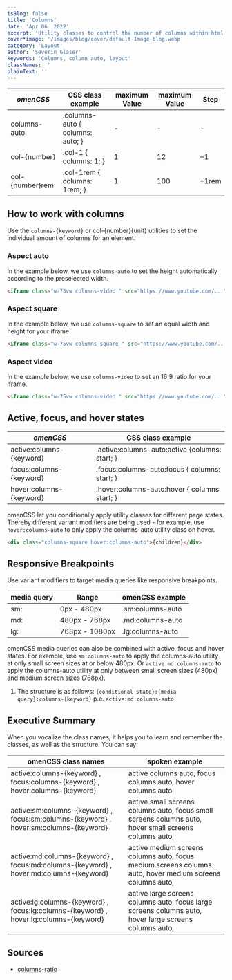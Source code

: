 ```yaml
---
isBlog: false
title: 'Columns'
date: 'Apr 06. 2022'
excerpt: 'Utility classes to control the number of columns within html elements.'
cover*image: '/images/blog/cover/default-Image-blog.webp'
category: 'Layout'
author: 'Severin Glaser'
keywords: 'Columns, column auto, layout'
classNames: ''
plainText: ''
---
```


| _omenCSS_       | CSS class example                | maximum Value | maximum Value | Step  |
| --------------- | -------------------------------- | ------------- | ------------- | ----- |
| columns-auto    | .columns-auto { columns: auto; } | -             | -             | -     |
| col-{number}    | .col-1 { columns: 1; }           | 1             | 12            | +1    |
| col-{number}rem | .col-1rem { columns: 1rem; }     | 1             | 100           | +1rem |

## How to work with columns

Use the `columns-{keyword}` or col-{number}{unit} utilities to set the individual amount of columns for an element.

### Aspect auto

In the example below, we use `columns-auto` to set the height automatically according to the preselected width.

```html
<iframe class="w-75vw columns-video " src="https://www.youtube.com/..."></iframe>
```

### Aspect square

In the example below, we use `columns-square` to set an equal width and height for your iframe.

```html
<iframe class="w-75vw columns-square " src="https://www.youtube.com/..."></iframe>
```

### Aspect video

In the example below, we use `columns-video` to set an 16:9 ratio for your iframe.

```html
<iframe class="w-75vw columns-video " src="https://www.youtube.com/..."></iframe>
```

## Active, focus, and hover states

| _omenCSS_                | CSS class example                               |
| ------------------------ | ----------------------------------------------- |
| active:columns-{keyword} | .active\:columns-auto:active {columns: start; } |
| focus:columns-{keyword}  | .focus\:columns-auto:focus { columns: start; }  |
| hover:columns-{keyword}  | .hover\:columns-auto:hover { columns: start; }  |

omenCSS let you conditionally apply utility classes for different page states. Thereby different variant modifiers are being used - for example, use `hover:columns-auto` to only apply the columns-auto utility class on hover.

```html
<div class="columns-square hover:columns-auto">{children}</div>
```

## Responsive Breakpoints

Use variant modifiers to target media queries like responsive breakpoints.

| media query | Range          | omenCSS example  |
| ----------- | -------------- | ---------------- |
| sm:         | 0px - 480px    | .sm:columns-auto |
| md:         | 480px - 768px  | .md:columns-auto |
| lg:         | 768px - 1080px | .lg:columns-auto |

omenCSS media queries can also be combined with active, focus and hover states. For example, use `sm:columns-auto` to apply the columns-auto utility at only small screen sizes at or below 480px. Or `active:md:columns-auto` to apply the columns-auto utility at only between small screen sizes (480px) and medium screen sizes (768px).

1. The structure is as follows: `{conditional state}:{media query}:columns-{keyword}` p.e. `active:md:columns-auto`

## Executive Summary

When you vocalize the class names, it helps you to learn and remember the classes, as well as the structure. You can say:

| omenCSS class names                                                                   | spoken example                                                                                            |
| ------------------------------------------------------------------------------------- | --------------------------------------------------------------------------------------------------------- |
| active:columns-{keyword} , focus:columns-{keyword} , hover:columns-{keyword}          | active columns auto, focus columns auto, hover columns auto                                               |
| active:sm:columns-{keyword} , focus:sm:columns-{keyword} , hover:sm:columns-{keyword} | active small screens columns auto, focus small screens columns auto, hover small screens columns auto,    |
| active:md:columns-{keyword} , focus:md:columns-{keyword} , hover:md:columns-{keyword} | active medium screens columns auto, focus medium screens columns auto, hover medium screens columns auto, |
| active:lg:columns-{keyword} , focus:lg:columns-{keyword} , hover:lg:columns-{keyword} | active large screens columns auto, focus large screens columns auto, hover large screens columns auto,    |

## Sources

- [columns-ratio](https://developer.mozilla.org/en-US/docs/Web/CSS/columns-ratio)
